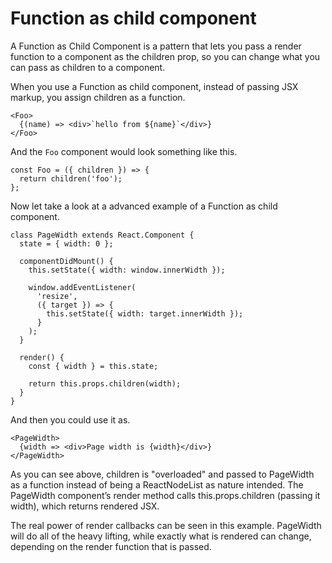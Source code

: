 # Function as child component

A Function as Child Component is a pattern that lets you pass a render function to a component as the children prop, so you can change what you can pass as children to a component.

When you use a Function as child component, instead of passing JSX markup, you assign children as a function.

```
<Foo>
  {(name) => <div>`hello from ${name}`</div>}
</Foo>
```

And the `Foo` component would look something like this.

```
const Foo = ({ children }) => {
  return children('foo');
};
```

Now let take a look at a advanced example of a Function as child component.

```
class PageWidth extends React.Component {
  state = { width: 0 };

  componentDidMount() {
    this.setState({ width: window.innerWidth });

    window.addEventListener(
      'resize',
      ({ target }) => {
        this.setState({ width: target.innerWidth });
      }
    );
  }

  render() {
    const { width } = this.state;

    return this.props.children(width);
  }
}
```

And then you could use it as.

```
<PageWidth>
  {width => <div>Page width is {width}</div>}
</PageWidth>
```

As you can see above, children is "overloaded" and passed to PageWidth as a function instead of being a ReactNodeList as nature intended. The PageWidth component’s render method calls this.props.children (passing it width), which returns rendered JSX.

The real power of render callbacks can be seen in this example. PageWidth will do all of the heavy lifting, while exactly what is rendered can change, depending on the render function that is passed.